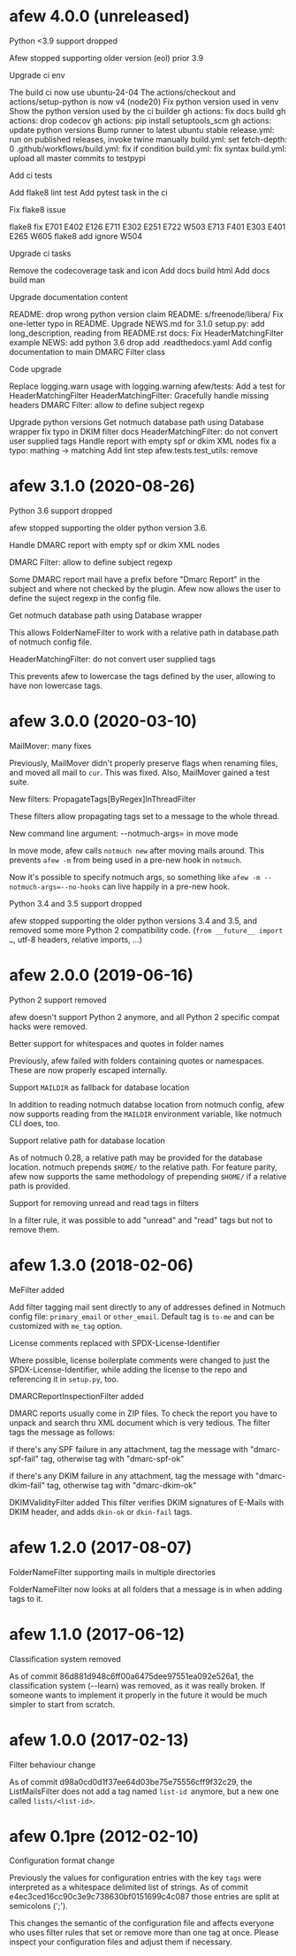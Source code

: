 afew 4.0.0 (unreleased)
=======================

Python <3.9 support dropped
 
  Afew stopped supporting older version (eol) prior 3.9

Upgrade ci env

  The build ci now use ubuntu-24-04
  The actions/checkout and actions/setup-python is now v4 (node20)
Fix python version used in venv
Show the python version used by the ci builder
gh actions: fix docs build
gh actions: drop codecov
gh actions: pip install setuptools_scm
gh actions: update python versions
Bump runner to latest ubuntu stable
release.yml: run on published releases, invoke twine manually
build.yml: set fetch-depth: 0
.github/workflows/build.yml: fix if condition
build.yml: fix syntax
build.yml: upload all master commits to testpypi

Add ci tests

  Add flake8 lint test
  Add pytest task in the ci

Fix flake8 issue

  flake8 fix E701 E402 E126 E711 E302 E251 E722 W503 E713 F401 E303 E401 E265 W605
  flake8 add ignore W504

Upgrade ci tasks

  Remove the codecoverage task and icon
  Add docs build html
  Add docs build man

Upgrade documentation content

  README: drop wrong python version claim
  README: s/freenode/libera/
  Fix one-letter typo in README.
  Upgrade NEWS.md for 3.1.0
  setup.py: add long_description, reading from README.rst
  docs: Fix HeaderMatchingFilter example
NEWS: add python 3.6 drop
add .readthedocs.yaml
Add config documentation to main DMARC Filter class

Code upgrade

Replace logging.warn usage with logging.warning
afew/tests: Add a test for HeaderMatchingFilter
HeaderMatchingFilter: Gracefully handle missing headers
DMARC Filter: allow to define subject regexp

Upgrade python versions
Get notmuch database path using Database wrapper
fix typo in DKIM filter docs
HeaderMatchingFilter: do not convert user supplied tags
Handle report with empty spf or dkim XML nodes
fix a typo: mathing -> matching
Add lint step
afew.tests.test_utils: remove


afew 3.1.0 (2020-08-26)
=======================

Python 3.6 support dropped

  afew stopped supporting the older python version 3.6.

Handle DMARC report with empty spf or dkim XML nodes

DMARC Filter: allow to define subject regexp

  Some DMARC report mail have a prefix before "Dmarc Report" in the subject
  and where not checked by the plugin.
  Afew now allows the user to define the suject regexp in the config file.

Get notmuch database path using Database wrapper

  This allows FolderNameFilter to work with a relative path in database.path of notmuch config file.

HeaderMatchingFilter: do not convert user supplied tags

  This prevents afew to lowercase the tags defined by the user, allowing to have non lowercase tags.

afew 3.0.0 (2020-03-10)
=======================

MailMover: many fixes

  Previously, MailMover didn't properly preserve flags when renaming files, and
  moved all mail to `cur`. This was fixed. Also, MailMover gained a test suite.

New filters: PropagateTags[ByRegex]InThreadFilter

  These filters allow propagating tags set to a message to the whole thread.

New command line argument: --notmuch-args= in move mode

  In move mode, afew calls `notmuch new` after moving mails around. This
  prevents `afew -m` from being used in a pre-new hook in `notmuch`.

  Now it's possible to specify notmuch args, so something like `afew -m
  --notmuch-args=--no-hooks` can live happily in a pre-new hook.

Python 3.4 and 3.5 support dropped

  afew stopped supporting the older python versions 3.4 and 3.5, and removed
  some more Python 2 compatibility code. (`from __future__ import …`, utf-8
  headers, relative imports, …)

afew 2.0.0 (2019-06-16)
=======================

Python 2 support removed

  afew doesn't support Python 2 anymore, and all Python 2 specific compat hacks
  were removed.

Better support for whitespaces and quotes in folder names

  Previously, afew failed with folders containing quotes or namespaces. These
  are now properly escaped internally.

Support `MAILDIR` as fallback for database location

  In addition to reading notmuch databse location from notmuch config, afew now
  supports reading from the `MAILDIR` environment variable, like notmuch CLI
  does, too.

Support relative path for database location

  As of notmuch 0.28, a relative path may be provided for the database
  location. notmuch prepends `$HOME/` to the relative path. For feature
  parity, afew now supports the same methodology of prepending `$HOME/` if a
  relative path is provided.

Support for removing unread and read tags in filters

  In a filter rule, it was possible to add "unread" and "read" tags but
  not to remove them.

afew 1.3.0 (2018-02-06)
=======================

MeFilter added

  Add filter tagging mail sent directly to any of addresses defined in
  Notmuch config file: `primary_email` or `other_email`.
  Default tag is `to-me` and can be customized with `me_tag` option.

License comments replaced with SPDX-License-Identifier

  Where possible, license boilerplate comments were changed to just the
  SPDX-License-Identifier, while adding the license to the repo and referencing
  it in `setup.py`, too.

DMARCReportInspectionFilter added

  DMARC reports usually come in ZIP files. To check the report you have to
  unpack and search thru XML document which is very tedious. The filter tags the
  message as follows:

  if there's any SPF failure in any attachment, tag the message with
  "dmarc-spf-fail" tag, otherwise tag with "dmarc-spf-ok"

  if there's any DKIM failure in any attachment, tag the message with
  "dmarc-dkim-fail" tag, otherwise tag with "dmarc-dkim-ok"

DKIMValidityFilter added
  This filter verifies DKIM signatures of E-Mails with DKIM header, and adds
  `dkin-ok` or `dkin-fail` tags.


afew 1.2.0 (2017-08-07)
=======================

FolderNameFilter supporting mails in multiple directories

  FolderNameFilter now looks at all folders that a message is in when adding
  tags to it.

afew 1.1.0 (2017-06-12)
=======================

Classification system removed

  As of commit 86d881d948c6ff00a6475dee97551ea092e526a1, the classification
  system (--learn) was removed, as it was really broken. If someone wants to
  implement it properly in the future it would be much simpler to start from
  scratch.

afew 1.0.0 (2017-02-13)
=====================

Filter behaviour change

  As of commit d98a0cd0d1f37ee64d03be75e75556cff9f32c29, the ListMailsFilter
  does not add a tag named `list-id `anymore, but a new one called
  `lists/<list-id>`.

afew 0.1pre (2012-02-10)
========================

Configuration format change

  Previously the values for configuration entries with the key `tags`
  were interpreted as a whitespace delimited list of strings. As of
  commit e4ec3ced16cc90c3e9c738630bf0151699c4c087 those entries are
  split at semicolons (';').

  This changes the semantic of the configuration file and affects
  everyone who uses filter rules that set or remove more than one tag
  at once. Please inspect your configuration files and adjust them if
  necessary.
